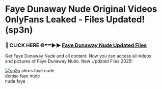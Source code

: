 # Faye Dunaway Nude Original Videos 0nlyFans Leaked - Files Updated! (sp3n)

<h3>🔴 CLICK HERE 🌐==►► <a href="https://tinyurl.com/52m3yx9h" rel="nofollow">Faye Dunaway Nude Updated Files</a></h3>

Get Faye Dunaway Nude and all content. Now you can access all videos and pictures of Faye Dunaway Nude. New Updated Files 2025!

[![sp3n](https://i.imgur.com/TnHtlc8.gif)](https://tinyurl.com/52m3yx9h)
alexis faye nude<br>
denise faye nude<br>
nude faye